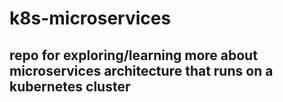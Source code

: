 # k8s-microservices
## repo for exploring/learning more about microservices architecture that runs on a kubernetes cluster
